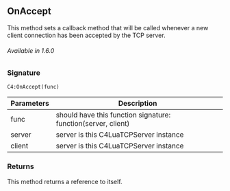 ## OnAccept

This method sets a callback method that will be called whenever a new client connection has been accepted by the TCP server.

###### Available in 1.6.0


### Signature

`C4:OnAccept(func)`


| Parameters | Description |
| --- | --- |
| func | should have this function signature: function(server, client) |
| server | server is this C4LuaTCPServer instance |
| client | server is this C4LuaTCPServer instance |


### Returns

This method returns a reference to itself.